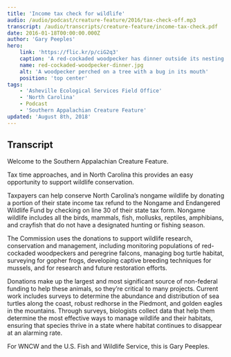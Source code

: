 ```yaml
---
title: 'Income tax check for wildlife'
audio: /audio/podcast/creature-feature/2016/tax-check-off.mp3
transcript: /audio/transcripts/creature-feature/income-tax-check.pdf
date: 2016-01-18T00:00:00.000Z
author: 'Gary Peeples'
hero:
    link: 'https://flic.kr/p/ciG2q3'
    caption: 'A red-cockaded woodpecker has dinner outside its nesting cavity. Photo by USFWS.'
    name: red-cockaded-woodpecker-dinner.jpg
    alt: 'A woodpecker perched on a tree with a bug in its mouth'
    position: 'top center'
tags:
    - 'Asheville Ecological Services Field Office'
    - 'North Carolina'
    - Podcast
    - 'Southern Appalachian Creature Feature'
updated: 'August 8th, 2018'
---
```


## Transcript

Welcome to the Southern Appalachian Creature Feature.

Tax time approaches, and in North Carolina this provides an easy opportunity to support wildlife conservation.

Taxpayers can help conserve North Carolina’s nongame wildlife by donating a portion of their state income tax refund to the Nongame and Endangered Wildlife Fund by checking on line 30 of their state tax form.  Nongame wildlife includes all the birds, mammals, fish, mollusks, reptiles, amphibians, and crayfish that do not have a designated hunting or fishing season.

The Commission uses the donations to support wildlife research, conservation and management, including monitoring populations of red-cockaded woodpeckers and peregrine falcons, managing bog turtle habitat, surveying for gopher frogs, developing captive breeding techniques for mussels, and for research and future restoration efforts.

Donations make up the largest and most significant source of non-federal funding to help these animals, so they’re critical to many projects. Current work includes surveys to determine the abundance and distribution of sea turtles along the coast, robust redhorse in the Piedmont, and golden eagles in the mountains. Through surveys, biologists collect data that help them determine the most effective ways to manage wildlife and their habitats, ensuring that species thrive in a state where habitat continues to disappear at an alarming rate.

For WNCW and the U.S. Fish and Wildlife Service, this is Gary Peeples.